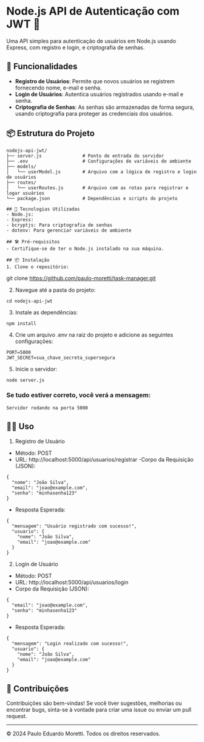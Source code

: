 # Node.js API de Autenticação com JWT 🚀

Uma API simples para autenticação de usuários em Node.js usando Express, com registro e login, e criptografia de senhas.

## 📝 Funcionalidades

- **Registro de Usuários**: Permite que novos usuários se registrem fornecendo nome, e-mail e senha.
- **Login de Usuários**: Autentica usuários registrados usando e-mail e senha.
- **Criptografia de Senhas**: As senhas são armazenadas de forma segura, usando criptografia para proteger as credenciais dos usuários.

## 📦 Estrutura do Projeto

```plaintext
nodejs-api-jwt/
├── server.js               # Ponto de entrada do servidor
├── .env                    # Configurações de variáveis de ambiente
├── models/
│   └── userModel.js        # Arquivo com a lógica de registro e login de usuários
├── routes/
│   └── userRoutes.js       # Arquivo com as rotas para registrar e logar usuários
└── package.json            # Dependências e scripts do projeto

## 🚀 Tecnologias Utilizadas
- Node.js:
- Express:
- bcryptjs: Para criptografia de senhas
- dotenv: Para gerenciar variáveis de ambiente

## 🛠️ Pré-requisitos
- Certifique-se de ter o Node.js instalado na sua máquina.

## 📦 Instalação
1. Clone o repositório:
````
git clone https://github.com/paulo-moretti/task-manager.git

2. Navegue até a pasta do projeto:
````
cd nodejs-api-jwt
````
3. Instale as dependências:
````
npm install
````
4. Crie um arquivo .env na raiz do projeto e adicione as seguintes configurações:
````
PORT=5000
JWT_SECRET=sua_chave_secreta_supersegura
````
5. Inicie o servidor:
````
node server.js
````
### Se tudo estiver correto, você verá a mensagem:
````
Servidor rodando na porta 5000
````
## 🧑‍💻 Uso
1. Registro de Usuário
- Método: POST
- URL: http://localhost:5000/api/usuarios/registrar
-Corpo da Requisição (JSON):
````
{
  "nome": "João Silva",
  "email": "joao@example.com",
  "senha": "minhasenha123"
}
````
- Resposta Esperada:
````
{
  "mensagem": "Usuário registrado com sucesso!",
  "usuario": {
    "nome": "João Silva",
    "email": "joao@example.com"
  }
}
````
2. Login de Usuário
- Método: POST
- URL: http://localhost:5000/api/usuarios/login
- Corpo da Requisição (JSON):
````
{
  "email": "joao@example.com",
  "senha": "minhasenha123"
}
````
- Resposta Esperada:
````
{
  "mensagem": "Login realizado com sucesso!",
  "usuario": {
    "nome": "João Silva",
    "email": "joao@example.com"
  }
}
````
## 🤝 Contribuições
Contribuições são bem-vindas! Se você tiver sugestões, melhorias ou encontrar bugs, sinta-se à vontade para criar uma issue ou enviar um pull request.

---

© 2024 Paulo Eduardo Moretti. Todos os direitos reservados.
